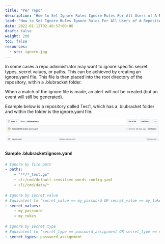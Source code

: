```yaml
---
title: "Per repo"
description: "How to Set Ignore Rules Ignore Rules For All Users of A Repository"
lead: "How to Set Ignore Rules Ignore Rules For All Users of A Repository"
date: 2022-01-12T02:48:57+00:00
draft: false
weight: 200
toc: false
resources:
  - src: ignore.jpg
---
```


In some cases a repo administrator may want to ignore specific secret types, secret values, or paths. This can be achieved by creating an ignore.yaml file. This file is then placed into the root directory of the repository, within a .blubracket folder.

When a match of the ignore file is made, an alert will not be created (but an event will still be generated).

Example below is a repository called Test1, which has a .blubracket folder and within the folder is the ignore.yaml file.

![ignore](ignore.jpg)

#### Sample .blubracket/ignore.yaml

```yaml
# Ignore by file path
- paths:
    - "**/*_test.go"
    - cli/cmd/default-sensitive-words-config.yaml
    - cli/cmd/data/*

# Ignore by secret value
# Equivalent to 'secret_value == my_password OR secret_value == my_token'
- secret_values:
    - my_password
    - my_token

# Ignore by secret type
# Equivalent to 'secret_type == password_assignment OR secret_type == secret_assignment'
- secret_types: password_assignment
```
